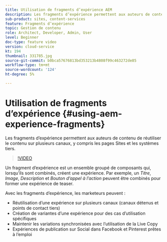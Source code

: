 ```yaml
---
title: Utilisation de fragments d’expérience AEM
description: Les fragments d’expérience permettent aux auteurs de contenu de réutiliser le contenu sur plusieurs canaux, y compris les pages Sites et les systèmes tiers.
sub-product: sites, content-services
feature: Fragments d’expérience
topic: Gestion de contenu
role: Architect, Developer, Admin, User
level: Beginner
doc-type: feature video
version: cloud-service
kt: 194
thumbnail: 331785.jpg
source-git-commit: b0bca57676813bd353213b4808f99c463272de85
workflow-type: tm+mt
source-wordcount: '124'
ht-degree: 5%

---
```



# Utilisation de fragments d’expérience {#using-aem-experience-fragments}

Les fragments d’expérience permettent aux auteurs de contenu de réutiliser le contenu sur plusieurs canaux, y compris les pages Sites et les systèmes tiers.

>[!VIDEO](https://video.tv.adobe.com/v/331785/?quality=12&learn=on)

Un fragment d’expérience est un ensemble groupé de composants qui, lorsqu’ils sont combinés, créent une expérience. Par exemple, un *Titre*, *Image*, *Description* et *Bouton d’appel à l’action* peuvent être combinés pour former une expérience de teaser.

Avec les fragments d’expérience, les marketeurs peuvent :

* Réutilisation d’une expérience sur plusieurs canaux (canaux détenus et points de contact tiers)
* Création de variantes d’une expérience pour des cas d’utilisation spécifiques
* Maintenir les variations synchronisées avec l’utilisation de la Live Copy
* Expériences de publication sur Social dans Facebook et Pinterest prêtes à l’emploi
